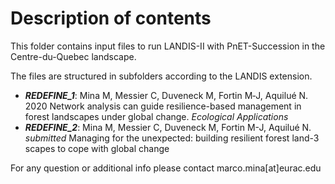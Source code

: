 # Description of contents


This folder contains input files to run LANDIS-II with PnET-Succession in the Centre-du-Quebec landscape.

The files are structured in subfolders according to the LANDIS extension. 

- ***REDEFINE_1***: Mina M, Messier C, Duveneck M, Fortin M‐J,  Aquilué N. 2020 Network analysis can guide resilience-based management in forest landscapes under global change. _Ecological Applications_ 
- ***REDEFINE_2***: Mina M, Messier C, Duveneck M, Fortin M-J, Aquilué N. *submitted* Managing for the unexpected: building resilient forest land-3 scapes to cope with global change

For any question or additional info please contact marco.mina[at]eurac.edu


